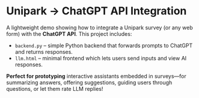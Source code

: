 # Unipark → ChatGPT API Integration

A lightweight demo showing how to integrate a Unipark survey (or any web form) with the **ChatGPT API**. This project includes:

- `backend.py` – simple Python backend that forwards prompts to ChatGPT and returns responses.
- `llm.html` – minimal frontend which lets users send inputs and view AI responses.

**Perfect for prototyping** interactive assistants embedded in surveys—for summarizing answers, offering suggestions, guiding users through questions, or let them rate LLM replies!






